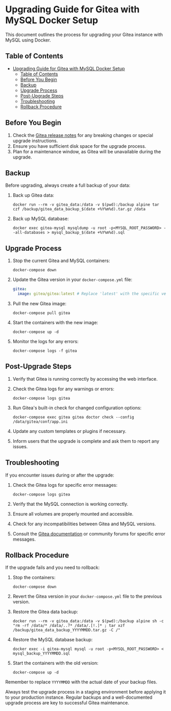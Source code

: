 # Upgrading Guide for Gitea with MySQL Docker Setup

This document outlines the process for upgrading your Gitea instance with MySQL using Docker.

## Table of Contents

- [Upgrading Guide for Gitea with MySQL Docker Setup](#upgrading-guide-for-gitea-with-mysql-docker-setup)
  - [Table of Contents](#table-of-contents)
  - [Before You Begin](#before-you-begin)
  - [Backup](#backup)
  - [Upgrade Process](#upgrade-process)
  - [Post-Upgrade Steps](#post-upgrade-steps)
  - [Troubleshooting](#troubleshooting)
  - [Rollback Procedure](#rollback-procedure)

## Before You Begin

1. Check the [Gitea release notes](https://github.com/go-gitea/gitea/releases) for any breaking changes or special upgrade instructions.
2. Ensure you have sufficient disk space for the upgrade process.
3. Plan for a maintenance window, as Gitea will be unavailable during the upgrade.

## Backup

Before upgrading, always create a full backup of your data:

1. Back up Gitea data:

   ```
   docker run --rm -v gitea_data:/data -v $(pwd):/backup alpine tar czf /backup/gitea_data_backup_$(date +%Y%m%d).tar.gz /data
   ```

2. Back up MySQL database:
   ```
   docker exec gitea-mysql mysqldump -u root -p<MYSQL_ROOT_PASSWORD> --all-databases > mysql_backup_$(date +%Y%m%d).sql
   ```

## Upgrade Process

1. Stop the current Gitea and MySQL containers:

   ```
   docker-compose down
   ```

2. Update the Gitea version in your `docker-compose.yml` file:

   ```yaml
   gitea:
     image: gitea/gitea:latest # Replace 'latest' with the specific version if desired
   ```

3. Pull the new Gitea image:

   ```
   docker-compose pull gitea
   ```

4. Start the containers with the new image:

   ```
   docker-compose up -d
   ```

5. Monitor the logs for any errors:
   ```
   docker-compose logs -f gitea
   ```

## Post-Upgrade Steps

1. Verify that Gitea is running correctly by accessing the web interface.

2. Check the Gitea logs for any warnings or errors:

   ```
   docker-compose logs gitea
   ```

3. Run Gitea's built-in check for changed configuration options:

   ```
   docker-compose exec gitea gitea doctor check --config /data/gitea/conf/app.ini
   ```

4. Update any custom templates or plugins if necessary.

5. Inform users that the upgrade is complete and ask them to report any issues.

## Troubleshooting

If you encounter issues during or after the upgrade:

1. Check the Gitea logs for specific error messages:

   ```
   docker-compose logs gitea
   ```

2. Verify that the MySQL connection is working correctly.

3. Ensure all volumes are properly mounted and accessible.

4. Check for any incompatibilities between Gitea and MySQL versions.

5. Consult the [Gitea documentation](https://docs.gitea.io/) or community forums for specific error messages.

## Rollback Procedure

If the upgrade fails and you need to rollback:

1. Stop the containers:

   ```
   docker-compose down
   ```

2. Revert the Gitea version in your `docker-compose.yml` file to the previous version.

3. Restore the Gitea data backup:

   ```
   docker run --rm -v gitea_data:/data -v $(pwd):/backup alpine sh -c "rm -rf /data/* /data/..?* /data/.[!.]* ; tar xzf /backup/gitea_data_backup_YYYYMMDD.tar.gz -C /"
   ```

4. Restore the MySQL database backup:

   ```
   docker exec -i gitea-mysql mysql -u root -p<MYSQL_ROOT_PASSWORD> < mysql_backup_YYYYMMDD.sql
   ```

5. Start the containers with the old version:
   ```
   docker-compose up -d
   ```

Remember to replace `YYYYMMDD` with the actual date of your backup files.

Always test the upgrade process in a staging environment before applying it to your production instance. Regular backups and a well-documented upgrade process are key to successful Gitea maintenance.
